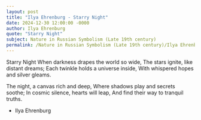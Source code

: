 ```yaml
---
layout: post
title: "Ilya Ehrenburg - Starry Night"
date: 2024-12-30 12:00:00 -0000
author: Ilya Ehrenburg
quote: "Starry Night"
subject: Nature in Russian Symbolism (Late 19th century)
permalink: /Nature in Russian Symbolism (Late 19th century)/Ilya Ehrenburg/Ilya Ehrenburg - Starry Night
---
```


Starry Night
When darkness drapes the world so wide,
The stars ignite, like distant dreams;
Each twinkle holds a universe inside,
With whispered hopes and silver gleams.

The night, a canvas rich and deep,
Where shadows play and secrets soothe;
In cosmic silence, hearts will leap,
And find their way to tranquil truths.

- Ilya Ehrenburg
